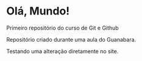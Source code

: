 # Olá, Mundo!
Primeiro repositório  do curso de Git e Github

Repositório criado durante uma aula do Guanabara. 

Testando uma alteração diretamente no site.
